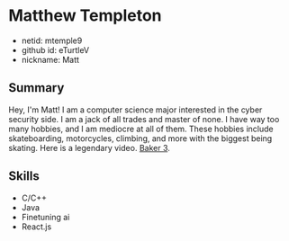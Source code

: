 # Matthew Templeton
* netid: mtemple9
* github id: eTurtleV
* nickname: Matt

## Summary
Hey, I'm Matt! I am a computer science major interested in the cyber security side. I am a jack of all trades and master of none. I have way too many hobbies, and I am mediocre at all of them. These hobbies include skateboarding, motorcycles, climbing, and more with the biggest being skating. Here is a legendary video. [Baker 3](https://www.youtube.com/watch?v=T-64_HO5bJo&t=61s).

## Skills
* C/C++
* Java
* Finetuning ai
* React.js
